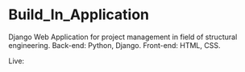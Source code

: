 # Build_In_Application
Django Web Application for project management in field of structural engineering. 
Back-end: Python, Django. Front-end: HTML, CSS.

Live: 

